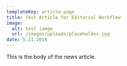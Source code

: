 ```yaml
---
templateKey: article-page
title: Test Article for Editorial Workflow
image:
  alt: test iamge
  url: /images/uploads/placeholder.jpg
date: 5.21.2018
---
```

This is the body of the news article.
